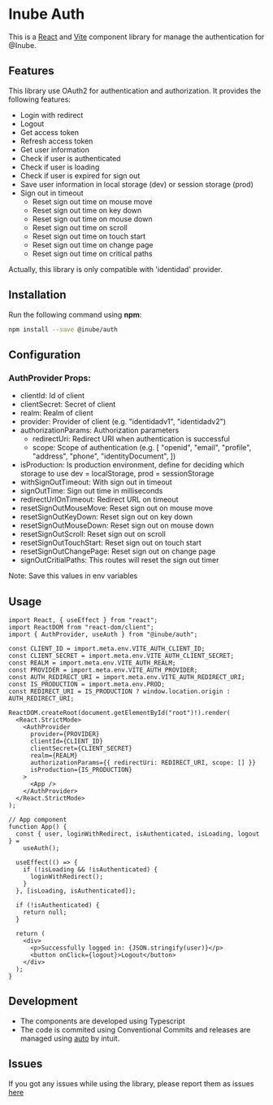 # Inube Auth

This is a [React](https://reactjs.org/) and [Vite](https://vitejs.dev/) component library for manage the authentication for @Inube.

## Features

This library use OAuth2 for authentication and authorization. It provides the following features:

- Login with redirect
- Logout
- Get access token
- Refresh access token
- Get user information
- Check if user is authenticated
- Check if user is loading
- Check if user is expired for sign out
- Save user information in local storage (dev) or session storage (prod)
- Sign out in timeout
  - Reset sign out time on mouse move
  - Reset sign out time on key down
  - Reset sign out time on mouse down
  - Reset sign out time on scroll
  - Reset sign out time on touch start
  - Reset sign out time on change page
  - Reset sign out time on critical paths

Actually, this library is only compatible with 'identidad' provider.

## Installation

Run the following command using **npm**:

```bash
npm install --save @inube/auth
```

## Configuration

### AuthProvider Props:

- clientId: Id of client
- clientSecret: Secret of client
- realm: Realm of client
- provider: Provider of client (e.g. "identidadv1", "identidadv2")
- authorizationParams: Authorization parameters
  - redirectUri: Redirect URI when authentication is successful
  - scope: Scope of authentication (e.g. [
    "openid",
    "email",
    "profile",
    "address",
    "phone",
    "identityDocument",
    ])
- isProduction: Is production environment, define for deciding which storage to use dev = localStorage, prod = sessionStorage
- withSignOutTimeout: With sign out in timeout
- signOutTime: Sign out time in milliseconds
- redirectUrlOnTimeout: Redirect URL on timeout
- resetSignOutMouseMove: Reset sign out on mouse move
- resetSignOutKeyDown: Reset sign out on key down
- resetSignOutMouseDown: Reset sign out on mouse down
- resetSignOutScroll: Reset sign out on scroll
- resetSignOutTouchStart: Reset sign out on touch start
- resetSignOutChangePage: Reset sign out on change page
- signOutCritialPaths: This routes will reset the sign out timer

Note: Save this values in env variables

## Usage

```tsx
import React, { useEffect } from "react";
import ReactDOM from "react-dom/client";
import { AuthProvider, useAuth } from "@inube/auth";

const CLIENT_ID = import.meta.env.VITE_AUTH_CLIENT_ID;
const CLIENT_SECRET = import.meta.env.VITE_AUTH_CLIENT_SECRET;
const REALM = import.meta.env.VITE_AUTH_REALM;
const PROVIDER = import.meta.env.VITE_AUTH_PROVIDER;
const AUTH_REDIRECT_URI = import.meta.env.VITE_AUTH_REDIRECT_URI;
const IS_PRODUCTION = import.meta.env.PROD;
const REDIRECT_URI = IS_PRODUCTION ? window.location.origin : AUTH_REDIRECT_URI;

ReactDOM.createRoot(document.getElementById("root")!).render(
  <React.StrictMode>
    <AuthProvider
      provider={PROVIDER}
      clientId={CLIENT_ID}
      clientSecret={CLIENT_SECRET}
      realm={REALM}
      authorizationParams={{ redirectUri: REDIRECT_URI, scope: [] }}
      isProduction={IS_PRODUCTION}
    >
      <App />
    </AuthProvider>
  </React.StrictMode>
);

// App component
function App() {
  const { user, loginWithRedirect, isAuthenticated, isLoading, logout } =
    useAuth();

  useEffect(() => {
    if (!isLoading && !isAuthenticated) {
      loginWithRedirect();
    }
  }, [isLoading, isAuthenticated]);

  if (!isAuthenticated) {
    return null;
  }

  return (
    <div>
      <p>Successfully logged in: {JSON.stringify(user)}</p>
      <button onClick={logout}>Logout</button>
    </div>
  );
}
```

## Development

- The components are developed using Typescript
- The code is commited using Conventional Commits and releases are managed using [auto](https://intuit.github.io/auto/) by intuit.

## Issues

If you got any issues while using the library, please report them as issues [here](https://github.com/selsa-inube/auth/issues)
